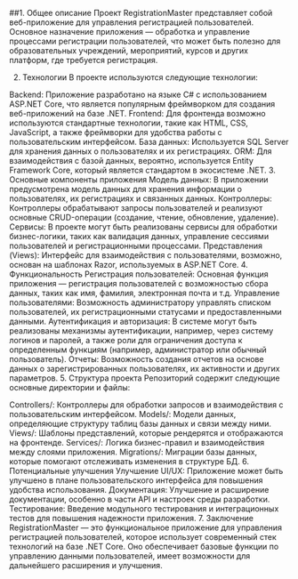 ##1. Общее описание
Проект RegistrationMaster представляет собой веб-приложение для управления регистрацией пользователей. Основное назначение приложения — обработка и управление процессами регистрации пользователей, что может быть полезно для образовательных учреждений, мероприятий, курсов и других платформ, где требуется регистрация.

2. Технологии
В проекте используются следующие технологии:

Backend: Приложение разработано на языке C# с использованием ASP.NET Core, что является популярным фреймворком для создания веб-приложений на базе .NET.
Frontend: Для фронтенда возможно используются стандартные технологии, такие как HTML, CSS, JavaScript, а также фреймворки для удобства работы с пользовательским интерфейсом.
База данных: Используется SQL Server для хранения данных о пользователях и их регистрациях.
ORM: Для взаимодействия с базой данных, вероятно, используется Entity Framework Core, который является стандартом в экосистеме .NET.
3. Основные компоненты приложения
Модель данных: В приложении предусмотрена модель данных для хранения информации о пользователях, их регистрациях и связанных данных.
Контроллеры: Контроллеры обрабатывают запросы пользователей и реализуют основные CRUD-операции (создание, чтение, обновление, удаление).
Сервисы: В проекте могут быть реализованы сервисы для обработки бизнес-логики, таких как валидация данных, управление сессиями пользователей и регистрационными процессами.
Представления (Views): Интерфейс для взаимодействия с пользователями, возможно, основан на шаблонах Razor, используемых в ASP.NET Core.
4. Функциональность
Регистрация пользователей: Основная функция приложения — регистрация пользователей с возможностью сбора данных, таких как имя, фамилия, электронная почта и т.д.
Управление пользователями: Возможность администратору управлять списком пользователей, их регистрационными статусами и предоставленными данными.
Аутентификация и авторизация: В системе могут быть реализованы механизмы аутентификации, например, через систему логинов и паролей, а также роли для ограничения доступа к определенным функциям (например, администратор или обычный пользователь).
Отчеты: Возможность создания отчетов на основе данных о зарегистрированных пользователях, их активности и других параметров.
5. Структура проекта
Репозиторий содержит следующие основные директории и файлы:

Controllers/: Контроллеры для обработки запросов и взаимодействия с пользовательским интерфейсом.
Models/: Модели данных, определяющие структуру таблиц базы данных и связи между ними.
Views/: Шаблоны представлений, которые рендерятся и отображаются на фронтенде.
Services/: Логика бизнес-правил и взаимодействия между слоями приложения.
Migrations/: Миграции базы данных, которые помогают отслеживать изменения в структуре БД.
6. Потенциальные улучшения
Улучшение UI/UX: Приложение может быть улучшено в плане пользовательского интерфейса для повышения удобства использования.
Документация: Улучшение и расширение документации, особенно в части API и настроек среды разработки.
Тестирование: Введение модульного тестирования и интеграционных тестов для повышения надежности приложения.
7. Заключение
RegistrationMaster — это функциональное приложение для управления регистрацией пользователей, которое использует современный стек технологий на базе .NET Core. Оно обеспечивает базовые функции по управлению данными пользователей, имеет возможности для дальнейшего расширения и улучшения.
